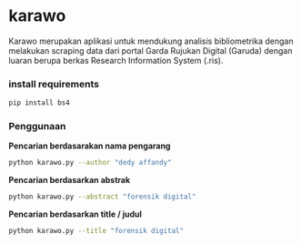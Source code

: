 # karawo
Karawo merupakan aplikasi untuk mendukung analisis bibliometrika dengan melakukan scraping data dari portal Garda Rujukan Digital (Garuda) dengan luaran berupa berkas Research Information System (.ris).

### install requirements

```python
pip install bs4
```

### Penggunaan
**Pencarian berdasarakan nama pengarang** 
```bash 
python karawo.py --author "dedy affandy"
```
**Pencarian berdasarkan abstrak**
```bash
python karawo.py --abstract "forensik digital"
```
**Pencarian berdasarkan title / judul**
```bash
python karawo.py --title "forensik digital"
```
